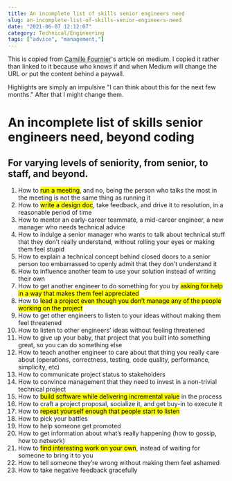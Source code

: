 ```yaml
---
title: An incomplete list of skills senior engineers need
slug: an-incomplete-list-of-skills-senior-engineers-need
date: "2021-06-07 12:12:07"
category: Technical/Engineering
tags: ["advice", "management,"]
---
```


This is copied from [Camille Fournier](https://skamille.medium.com/)'s article
on medium. I copied it rather than linked to it because who knows if and when
Medium will change the URL or put the content behind a paywall.

Highlights are simply an impulsive "I can think about this for the next
few months." After that I might change them.

# An incomplete list of skills senior engineers need, beyond coding

## For varying levels of seniority, from senior, to staff, and beyond.

1.  How to <mark>run a meeting</mark>, and no, being the person who talks the most in the meeting is not the same thing as running it
2.  How to <mark>write a design doc</mark>, take feedback, and drive it to resolution, in a reasonable period of time
3.  How to mentor an early-career teammate, a mid-career engineer, a new manager who needs technical advice
4.  How to indulge a senior manager who wants to talk about technical stuff that they don’t really understand, without rolling your eyes or making them feel stupid
5.  How to explain a technical concept behind closed doors to a senior person too embarrassed to openly admit that they don’t understand it
6.  How to influence another team to use your solution instead of writing their own
7.  How to get another engineer to do something for you by <mark>asking for help in a way that makes them feel appreciated</mark>
8.  How to <mark>lead a project even though you don’t manage any of the people working on the project</mark>
9.  How to get other engineers to listen to your ideas without making them feel threatened
10. How to listen to other engineers’ ideas without feeling threatened
11. How to give up your baby, that project that you built into something great, so you can do something else
12. How to teach another engineer to care about that thing you really care about (operations, correctness, testing, code quality, performance, simplicity, etc)
13. How to communicate project status to stakeholders
14. How to convince management that they need to invest in a non-trivial technical project
15. How to <mark>build software while delivering incremental value</mark> in the process
16. How to craft a project proposal, socialize it, and get buy-in to execute it
17. How to <mark>repeat yourself enough that people start to listen</mark>
18. How to pick your battles
19. How to help someone get promoted
20. How to get information about what’s really happening (how to gossip, how to network)
21. How to <mark>find interesting work on your own</mark>, instead of waiting for someone to bring it to you
22. How to tell someone they’re wrong without making them feel ashamed
23. How to take negative feedback gracefully
